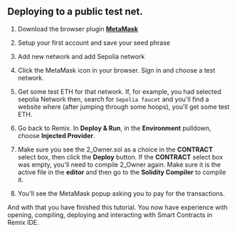## Deploying to a public test net.

1. Download the browser plugin [**MetaMask**](https://metamask.io/download/)

2. Setup your first account and save your seed phrase

3. Add new network and add Sepolia network

4. Click the MetaMask icon in your browser. Sign in and choose a test network. 

4. Get some test ETH for that network. If, for example, you had selected sepolia Network then, search for `Sepolia faucet` and you'll find a website where (after jumping through some hoops), you'll get some test ETH. 

5. Go back to Remix. In  **Deploy & Run**, in the **Environment** pulldown, choose **Injected Provider**.

6. Make sure you see the 2_Owner.sol as a choice in the **CONTRACT** select box, then click the **Deploy** button.  If the **CONTRACT** select box was empty, you'll need to compile 2_Owner again.  Make sure it is the active file in the **editor** and then go to the **Solidity Compiler** to compile it.  

7. You'll see the MetaMask popup asking you to pay for the transactions.

And with that you have finished this tutorial.  You now have experience with opening, compiling, deploying and interacting with Smart Contracts in Remix IDE.
